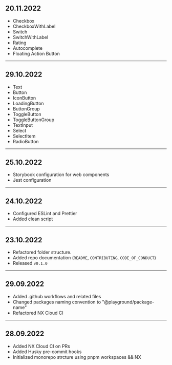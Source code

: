 ## 20.11.2022

- Checkbox
- CheckboxWithLabel
- Switch
- SwitchWithLabel
- Rating
- Autocomplete
- Floating Action Button


---

## 29.10.2022

- Text
- Button
- IconButton
- LoadingButton
- ButtonGroup
- ToggleButton
- ToggleButtonGroup
- TextInput
- Select
- SelectItem
- RadioButton

---

## 25.10.2022

- Storybook configuration for web components
- Jest configuration

---

## 24.10.2022

- Configured ESLint and Prettier
- Added clean script

---

## 23.10.2022

- Refactored folder structure.
- Added repo documentation (`README`, `CONTRIBUTING`, `CODE_OF_CONDUCT`)
- Released `v0.1.0`

---

## 29.09.2022

- Added .github workflows and related files
- Changed packages naming convention to "@playground/package-name"
- Refactored NX Cloud CI

---

## 28.09.2022

- Added NX Cloud CI on PRs
- Added Husky pre-commit hooks
- Initialized monorepo strcture using pnpm workspaces && NX
